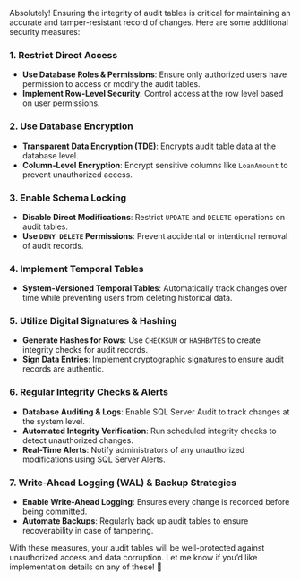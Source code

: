 Absolutely! Ensuring the integrity of audit tables is critical for maintaining an accurate and tamper-resistant record of changes. Here are some additional security measures:

### **1. Restrict Direct Access**
- **Use Database Roles & Permissions**: Ensure only authorized users have permission to access or modify the audit tables.
- **Implement Row-Level Security**: Control access at the row level based on user permissions.

### **2. Use Database Encryption**
- **Transparent Data Encryption (TDE)**: Encrypts audit table data at the database level.
- **Column-Level Encryption**: Encrypt sensitive columns like `LoanAmount` to prevent unauthorized access.

### **3. Enable Schema Locking**
- **Disable Direct Modifications**: Restrict `UPDATE` and `DELETE` operations on audit tables.
- **Use `DENY DELETE` Permissions**: Prevent accidental or intentional removal of audit records.

### **4. Implement Temporal Tables**
- **System-Versioned Temporal Tables**: Automatically track changes over time while preventing users from deleting historical data.

### **5. Utilize Digital Signatures & Hashing**
- **Generate Hashes for Rows**: Use `CHECKSUM` or `HASHBYTES` to create integrity checks for audit records.
- **Sign Data Entries**: Implement cryptographic signatures to ensure audit records are authentic.

### **6. Regular Integrity Checks & Alerts**
- **Database Auditing & Logs**: Enable SQL Server Audit to track changes at the system level.
- **Automated Integrity Verification**: Run scheduled integrity checks to detect unauthorized changes.
- **Real-Time Alerts**: Notify administrators of any unauthorized modifications using SQL Server Alerts.

### **7. Write-Ahead Logging (WAL) & Backup Strategies**
- **Enable Write-Ahead Logging**: Ensures every change is recorded before being committed.
- **Automate Backups**: Regularly back up audit tables to ensure recoverability in case of tampering.

With these measures, your audit tables will be well-protected against unauthorized access and data corruption. Let me know if you’d like implementation details on any of these! 🚀
